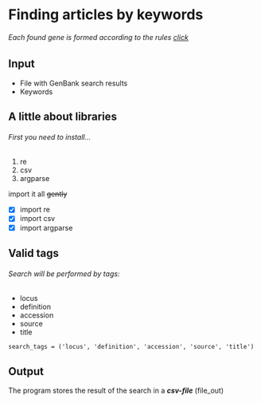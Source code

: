 # Finding articles by keywords

###### *Each found gene is formed according to the rules [click](https://www.ncbi.nlm.nih.gov/Sitemap/samplerecord.html)*

## Input

* File with GenBank search results 
* Keywords

## A little about libraries

###### First you need to install...

1. re
2. csv
3. argparse

import it all ~~gently~~

- [x] import re 
- [x] import csv 
- [x] import argparse 

## Valid tags
###### Search will be performed by tags:

- locus
- definition
- accession
- source
- title

```
search_tags = ('locus', 'definition', 'accession', 'source', 'title')
```

## Output

The program stores the result of the search in a **_csv-file_** (file_out)

